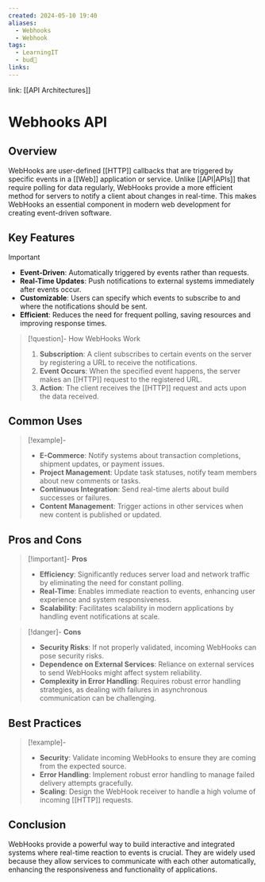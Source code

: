 ```yaml
---
created: 2024-05-10 19:40
aliases:
  - Webhooks
  - Webhook
tags:
  - LearningIT
  - bud🌿
links:
---
```


link: [[API Architectures]]

# Webhooks API

## Overview

WebHooks are user-defined [[HTTP]] callbacks that are triggered by specific events in a [[Web]] application or service. Unlike [[API|APIs]] that require polling for data regularly, WebHooks provide a more efficient method for servers to notify a client about changes in real-time. This makes WebHooks an essential component in modern web development for creating event-driven software.

## Key Features

> [!important]
> - **Event-Driven**: Automatically triggered by events rather than requests.
> - **Real-Time Updates**: Push notifications to external systems immediately after events occur.
> - **Customizable**: Users can specify which events to subscribe to and where the notifications should be sent.
> - **Efficient**: Reduces the need for frequent polling, saving resources and improving response times.


> [!question]- How WebHooks Work
> 1. **Subscription**: A client subscribes to certain events on the server by registering a URL to receive the notifications.
> 2. **Event Occurs**: When the specified event happens, the server makes an [[HTTP]] request to the registered URL.
> 3. **Action**: The client receives the [[HTTP]] request and acts upon the data received.


## Common Uses

> [!example]-
> - **E-Commerce**: Notify systems about transaction completions, shipment updates, or payment issues.
> - **Project Management**: Update task statuses, notify team members about new comments or tasks.
> - **Continuous Integration**: Send real-time alerts about build successes or failures.
> - **Content Management**: Trigger actions in other services when new content is published or updated.

## Pros and Cons

> [!important]- **Pros**
> - **Efficiency**: Significantly reduces server load and network traffic by eliminating the need for constant polling.
> - **Real-Time**: Enables immediate reaction to events, enhancing user experience and system responsiveness.
> - **Scalability**: Facilitates scalability in modern applications by handling event notifications at scale.

> [!danger]- **Cons**
> - **Security Risks**: If not properly validated, incoming WebHooks can pose security risks.
> - **Dependence on External Services**: Reliance on external services to send WebHooks might affect system reliability.
> - **Complexity in Error Handling**: Requires robust error handling strategies, as dealing with failures in asynchronous communication can be challenging.

## Best Practices

> [!example]-
> - **Security**: Validate incoming WebHooks to ensure they are coming from the expected source.
> - **Error Handling**: Implement robust error handling to manage failed delivery attempts gracefully.
> - **Scaling**: Design the WebHook receiver to handle a high volume of incoming [[HTTP]] requests.

## Conclusion

WebHooks provide a powerful way to build interactive and integrated systems where real-time reaction to events is crucial. They are widely used because they allow services to communicate with each other automatically, enhancing the responsiveness and functionality of applications.
